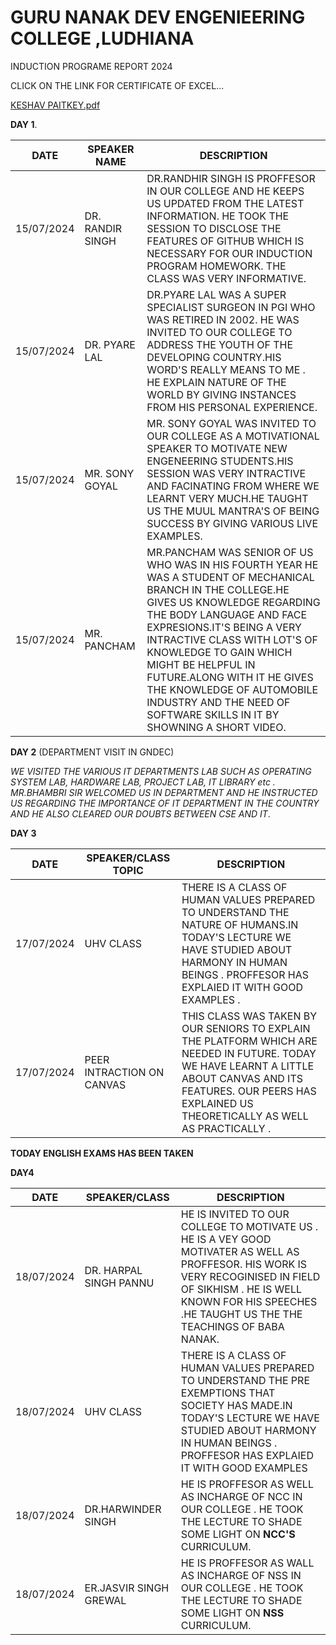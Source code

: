 # GURU NANAK DEV ENGENIEERING COLLEGE ,LUDHIANA
INDUCTION PROGRAME REPORT 2024

CLICK ON THE LINK FOR CERTIFICATE OF EXCEL...

[KESHAV PAITKEY.pdf](https://github.com/user-attachments/files/16348989/KESHAV.PAITKEY.pdf)

 **DAY 1**.
 
| DATE | SPEAKER NAME | DESCRIPTION|
| ----------- | ----------- |-----------|
| 15/07/2024 | DR. RANDIR SINGH |DR.RANDHIR SINGH IS PROFFESOR IN OUR COLLEGE AND HE KEEPS US UPDATED FROM THE LATEST INFORMATION. HE TOOK THE SESSION TO DISCLOSE THE FEATURES OF GITHUB WHICH IS NECESSARY FOR OUR INDUCTION PROGRAM HOMEWORK. THE CLASS WAS VERY INFORMATIVE.
| 15/07/2024 | DR. PYARE LAL |DR.PYARE LAL WAS A SUPER SPECIALIST SURGEON IN PGI WHO WAS RETIRED IN 2002. HE WAS INVITED TO OUR COLLEGE TO ADDRESS THE YOUTH OF THE DEVELOPING COUNTRY.HIS WORD'S REALLY MEANS TO ME . HE EXPLAIN NATURE OF THE WORLD BY GIVING INSTANCES FROM HIS PERSONAL EXPERIENCE. 
|15/07/2024| MR. SONY GOYAL |MR. SONY GOYAL WAS INVITED TO OUR COLLEGE AS A MOTIVATIONAL SPEAKER TO MOTIVATE NEW ENGENEERING STUDENTS.HIS SESSION WAS VERY INTRACTIVE AND FACINATING FROM WHERE WE LEARNT VERY MUCH.HE TAUGHT US THE MUUL MANTRA'S OF BEING SUCCESS BY GIVING VARIOUS LIVE EXAMPLES. 
|15/07/2024| MR. PANCHAM |MR.PANCHAM WAS SENIOR OF US WHO WAS IN HIS FOURTH YEAR HE WAS A STUDENT OF MECHANICAL BRANCH IN THE COLLEGE.HE GIVES US KNOWLEDGE REGARDING THE BODY LANGUAGE AND FACE EXPRESIONS.IT'S BEING A VERY INTRACTIVE CLASS WITH LOT'S OF KNOWLEDGE TO GAIN WHICH MIGHT BE HELPFUL IN FUTURE.ALONG WITH IT HE GIVES THE KNOWLEDGE OF AUTOMOBILE INDUSTRY AND THE NEED OF SOFTWARE SKILLS IN IT BY SHOWNING A SHORT VIDEO. 

**DAY 2** (DEPARTMENT VISIT IN GNDEC)

*WE VISITED THE VARIOUS IT DEPARTMENTS LAB SUCH AS  OPERATING SYSTEM LAB, HARDWARE LAB, PROJECT LAB, IT LIBRARY etc . MR.BHAMBRI SIR WELCOMED US IN DEPARTMENT AND HE INSTRUCTED US REGARDING THE IMPORTANCE OF IT DEPARTMENT IN THE COUNTRY AND HE ALSO CLEARED OUR DOUBTS BETWEEN CSE AND IT*.

**DAY 3**

| DATE | SPEAKER/CLASS TOPIC | DESCRIPTION |
| ----------- | ----------- |---------|
| 17/07/2024 | UHV CLASS | THERE IS A CLASS OF HUMAN VALUES PREPARED TO UNDERSTAND THE NATURE OF HUMANS.IN TODAY'S LECTURE  WE HAVE STUDIED ABOUT HARMONY IN HUMAN BEINGS . PROFFESOR HAS EXPLAIED IT WITH GOOD EXAMPLES .
|17/07/2024| PEER INTRACTION ON CANVAS |THIS CLASS WAS TAKEN BY OUR SENIORS TO EXPLAIN THE PLATFORM WHICH ARE NEEDED IN FUTURE. TODAY WE HAVE LEARNT A LITTLE ABOUT CANVAS AND ITS FEATURES. OUR PEERS HAS EXPLAINED US THEORETICALLY AS WELL AS PRACTICALLY .

**TODAY ENGLISH EXAMS HAS BEEN TAKEN**

**DAY4**

|DATE| SPEAKER/CLASS| DESCRIPTION|
|-------|---------|---------|
|18/07/2024|DR. HARPAL SINGH PANNU| HE IS INVITED TO OUR COLLEGE TO MOTIVATE US . HE IS A VEY GOOD MOTIVATER AS WELL AS PROFFESOR. HIS WORK IS VERY RECOGINISED IN FIELD OF SIKHISM . HE IS WELL KNOWN FOR HIS SPEECHES .HE TAUGHT US THE THE TEACHINGS OF BABA NANAK.
|18/07/2024|UHV CLASS|THERE IS A CLASS OF HUMAN VALUES PREPARED TO UNDERSTAND THE PRE EXEMPTIONS THAT SOCIETY HAS MADE.IN TODAY'S LECTURE  WE HAVE STUDIED ABOUT HARMONY IN HUMAN BEINGS . PROFFESOR HAS EXPLAIED IT WITH GOOD EXAMPLES
|18/07/2024|  DR.HARWINDER SINGH | HE IS PROFFESOR AS WELL AS INCHARGE OF NCC IN OUR COLLEGE  . HE TOOK THE LECTURE TO SHADE SOME LIGHT ON **NCC'S** CURRICULUM.
|18/07/2024|  ER.JASVIR SINGH GREWAL |HE IS PROFFESOR AS WALL AS INCHARGE OF NSS IN OUR COLLEGE . HE TOOK THE LECTURE TO SHADE SOME LIGHT ON **NSS** CURRICULUM.
